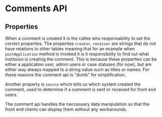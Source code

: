 # Comments API

## Properties

When a comment is created it is the callee who responsability to set the correct properties. The properties `creator`, `receiver` are strings that do not have relations to other tables meaning that for an example when `postApplication` method is invoked it is it responsibility to find out what instituion is creating the comment. This is because these properties can be either a application user, admin users or case statuses (for now), but are either way always mapped to a string value such as titles or names. For these reasons the comment api is "dumb" for simplification.

Another property is `source` which tells us which system created the comment, used to determine if a comment is sent or received for front end users.

The comment api handles the neccessary data manipulation so that the front end clients can display them without any workarounds.
